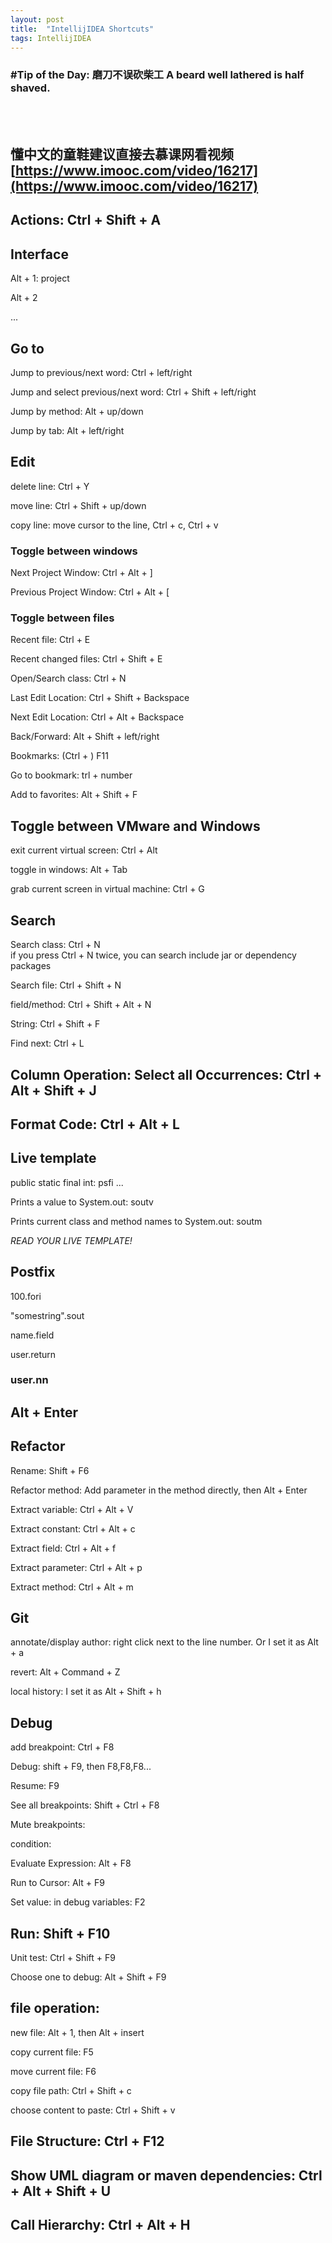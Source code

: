 ```yaml
---
layout: post
title:  "IntellijIDEA Shortcuts"
tags: IntellijIDEA   
---
```

### \#Tip of the Day: 磨刀不误砍柴工 A beard well lathered is half shaved. 

<br/><br/>

## 懂中文的童鞋建议直接去慕课网看视频 [https://www.imooc.com/video/16217](https://www.imooc.com/video/16217) 
## Actions: Ctrl + Shift + A 

## Interface

Alt + 1: project

Alt + 2

...

## Go to

Jump to previous/next word: Ctrl + left/right

Jump and select previous/next word: Ctrl + Shift + left/right

Jump by method: Alt + up/down

Jump by tab: Alt + left/right

## Edit

delete line: Ctrl + Y

move line: Ctrl + Shift + up/down

copy line: move cursor to the line, Ctrl + c, Ctrl + v

### Toggle between windows

Next Project Window: Ctrl + Alt + \]

Previous Project Window: Ctrl + Alt + \[

### Toggle between files

Recent file: Ctrl + E

Recent changed files: Ctrl + Shift + E

Open/Search class: Ctrl + N

Last Edit Location: Ctrl + Shift + Backspace

Next Edit Location: Ctrl + Alt + Backspace

Back/Forward: Alt + Shift + left/right

Bookmarks: \(Ctrl + \) F11

Go to bookmark: trl + number

Add to favorites: Alt + Shift + F

## Toggle between VMware and Windows

exit current virtual screen: Ctrl + Alt 

toggle in windows: Alt + Tab 

grab current screen in virtual machine: Ctrl + G

## Search 

Search class: Ctrl + N  
if you press Ctrl + N twice, you can search include jar or dependency packages

Search file: Ctrl + Shift + N

field/method: Ctrl + Shift + Alt + N

String: Ctrl + Shift + F

Find next: Ctrl + L

## Column Operation: Select all Occurrences: Ctrl + Alt + Shift + J

## Format Code: Ctrl + Alt + L

## Live template

public static final int: psfi
...

Prints a value to System.out: soutv

Prints current class and method names to System.out: soutm

*READ YOUR LIVE TEMPLATE!*

## Postfix

100.fori

"somestring".sout

name.field

user.return

### user.nn

## Alt + Enter 

## Refactor

Rename: Shift + F6

Refactor method: Add parameter in the method directly, then Alt + Enter

Extract variable: Ctrl + Alt + V

Extract constant: Ctrl + Alt + c

Extract field: Ctrl + Alt + f

Extract parameter: Ctrl + Alt + p

Extract method: Ctrl + Alt + m

## Git

annotate/display author: right click next to the line number. Or I set it as Alt + a

revert: Alt + Command + Z

local history: I set it as Alt + Shift + h

## Debug

add breakpoint: Ctrl + F8

Debug: shift + F9, then F8,F8,F8...

Resume: F9

See all breakpoints: Shift + Ctrl + F8

Mute breakpoints: 

condition:

Evaluate Expression: Alt + F8

Run to Cursor: Alt + F9

Set value: in debug variables: F2

## Run: Shift + F10

Unit test: Ctrl + Shift + F9

Choose one to debug: Alt + Shift + F9

## file operation:

new file: Alt + 1, then Alt + insert

copy current file: F5

move current file: F6

copy file path: Ctrl + Shift + c

choose content to paste: Ctrl + Shift + v

## File Structure: Ctrl + F12

## Show UML diagram or maven dependencies: Ctrl + Alt + Shift + U
 
## Call Hierarchy: Ctrl + Alt + H



